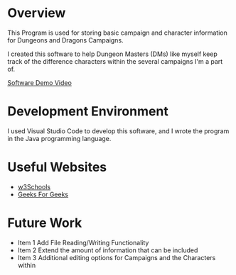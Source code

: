 # Overview

This Program is used for storing basic campaign and character information for Dungeons and Dragons Campaigns.

I created this software to help Dungeon Masters (DMs) like myself keep track of the difference characters within the several campaigns I'm a part of.

[Software Demo Video](http://youtube.link.goes.here)

# Development Environment

I used Visual Studio Code to develop this software, and I wrote the program in the Java programming language.

# Useful Websites

- [w3Schools](http://w3schools.com)
- [Geeks For Geeks](http://geeksforgeeks.org)

# Future Work

- Item 1 Add File Reading/Writing Functionality
- Item 2 Extend the amount of information that can be included
- Item 3 Additional editing options for Campaigns and the Characters within
